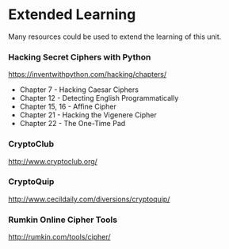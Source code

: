 # Extended Learning

Many resources could be used to extend the learning of this unit.

### Hacking Secret Ciphers with Python
https://inventwithpython.com/hacking/chapters/

- Chapter 7 - Hacking Caesar Ciphers
- Chapter 12 - Detecting English Programmatically
- Chapter 15, 16 - Affine Cipher
- Chapter 21 - Hacking the Vigenere Cipher
- Chapter 22 - The One-Time Pad

### CryptoClub
http://www.cryptoclub.org/

### CryptoQuip
http://www.cecildaily.com/diversions/cryptoquip/
	
### Rumkin Online Cipher Tools
http://rumkin.com/tools/cipher/